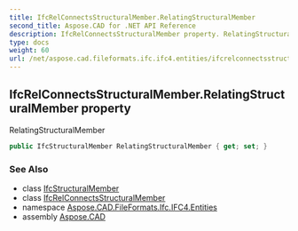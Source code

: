 ```yaml
---
title: IfcRelConnectsStructuralMember.RelatingStructuralMember
second_title: Aspose.CAD for .NET API Reference
description: IfcRelConnectsStructuralMember property. RelatingStructuralMember
type: docs
weight: 60
url: /net/aspose.cad.fileformats.ifc.ifc4.entities/ifcrelconnectsstructuralmember/relatingstructuralmember/
---
```

## IfcRelConnectsStructuralMember.RelatingStructuralMember property

RelatingStructuralMember

```csharp
public IfcStructuralMember RelatingStructuralMember { get; set; }
```

### See Also

* class [IfcStructuralMember](../../ifcstructuralmember/)
* class [IfcRelConnectsStructuralMember](../)
* namespace [Aspose.CAD.FileFormats.Ifc.IFC4.Entities](../../ifcrelconnectsstructuralmember/)
* assembly [Aspose.CAD](../../../)


